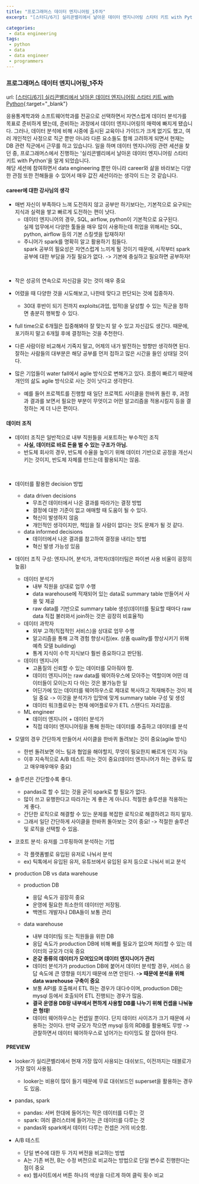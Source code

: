 ```yaml
---
title: "프로그래머스 데이터 엔지니어링_1주차"
excerpt: "[스터디/6기] 실리콘밸리에서 날아온 데이터 엔지니어링 스타터 키트 with Python"

categories:
 - data engineering
tags:
 - python
 - data
 - data engineer
 - programmers
---
```


### 프로그래머스 데이터 엔지니어링_1주차

url: [[스터디/6기] 실리콘밸리에서 날아온 데이터 엔지니어링 스타터 키트 with Python](https://programmers.co.kr/learn/courses/12916){:target="_blank"}

응용통계학과와 소프트웨어학과를 전공으로 선택하면서 자연스럽게 데이터 분석가를 목표로 준비하게 됐는데, 준비하는 과정에서 데이터 엔지니어링의 매력에 빠지게 됐습니다. 그러나, 데이터 분석에 비해 시중에 출시된 교육이나 가이드가 크게 없기도 했고, 여러 개인적인 사정으로 직군 뿐만 아니라 다른 요소들도 함께 고려하게 되면서 현재는 DB 관련 직군에서 근무를 하고 있습니다. 일을 하며 데이터 엔지니어링 관련 세션을 찾던 중, 프로그래머스에서 진행하는 '실리콘밸리에서 날아온 데이터 엔지니어링 스타터 키트 with Python'을 알게 되었습니다. <br>
해당 세션에 참여하면서 data engineering 뿐만 아니라 career와 삶을 바라보는 다양한 관점 또한 전해들을 수 있어서 매우  값진 세션이라는 생각이 드는 것 같습니다.



#### career에 대한 강사님의 생각

- 매번 자신이 부족하다 느껴 도전하지 않고 공부만 하기보다는, 기본적으로 요구되는 지식과 실력을 쌓고 빠르게 도전하는 편이 낫다.
  - 데이터 엔지니어의 경우, SQL, airflow, python이 기본적으로 요구된다.<br>실제 업무에서 다양한 툴들을 매우 많이 사용하는데 취업을 위해서는 SQL, python, airflow 등의 기본 스킬셋을 탑재하자!
  - 주니어가 spark를 명확히 알고 활용하기 힘들다.<br>spark 공부의 필요성은 자연스럽게 느끼게 될 것이기 때문에, 시작부터 spark 공부에 대한 부담을 가질 필요가 없다.
    -> 기본에 충실하고 필요하면 공부하자!

<br>

- 작은 성공의 연속으로 자신감을 갖는 것이 매우 중요

- 어렸을 때 다양한 것을 시도해보고, 나한테 맞다고 판단되는 것에 집중하자.

  - 30대 후반이 되기 전까지 exploits(과업, 업적)을 달성할 수 있는 직군을 정하면 충분히 행복할 수 있다.

- full time으로 6개월은 집중해봐야 잘 맞는지 알 수 있고 자신감도 생긴다. 때문에, 포기하지 말고 6개월 후에 결정하는 것을 추천한다.

- 다른 사람이랑 비교해서 기죽지 말고, 어제의 내가 발전하는 방향만 생각하면 된다. 잘하는 사람들의 대부분은 해당 공부를 먼저 접하고 많은 시간을 들인 상태일 것이다.

- 많은 기업들이 water fall에서 agile 방식으로 변해가고 있다. 흐름이 빠르기 때문에 개인의 삶도 agile 방식으로 사는 것이 낫다고 생각한다.

  - 예를 들어 프로젝트를 진행할 때 일단 프로젝트 사이클을 한바퀴 돌린 후, 과정과 결과를 보면서 필요한 부분이 무엇이고 어떤 알고리즘을 적용시킬지 등을 결정하는 게 더 나은 편이다.



#### 데이터 조직

- 데이터 조직은 일반적으로 내부 직원들을 서포트하는 부수적인 조직
  - **사실, 데이터로 바로 돈을 벌 수 있는 구조가 아님.**
  - 반도체 회사의 경우, 반도체 수율을 높이기 위해 데이터 기반으로 공정을 개선시키는 것이지, 반도체 자체를 만드는데 활용되지는 않음.

<br>

- 데이터를 활용한 decision 방법
  - data driven decisions
    - 무조건 데이터에서 나온 결과를 따라가는 결정 방법
    - 결정에 대한 기준이 없고 애매할 때 도움이 될 수 있다.
    - 혁신이 발생하지 않음
    - 개인적인 생각이지만, 책임을 질 사람이 없다는 것도 문제가 될 것 같다.
  - data informed decisions
    - 데이터에서 나온 결과를 참고하여 결정을 내리는 방법
    - 혁신 발생 가능성 있음



- 데이터 조직 구성: 엔지니어, 분석가, 과학자(데이터팀은 파이썬 사용 비율이 굉장히 높음)
  - 데이터 분석가
    - 내부 직원을 상대로 업무 수행
    - data warehouse에 적재되어 있는 data로 summary table 만들어서 사용 및 제공
    - raw data를 기반으로 summary table 생성(데이터를 필요할 때마다 raw data 직접 불러와서 join하는 것은 굉장히 비효율적)
  - 데이터 과학자
    - 외부 고객(직접적인 서비스)을 상대로 업무 수행
    - 알고리즘을 통해 고객 경험 향상시킴(ex. 상품 quality를 향상시키기 위해 예측 모델 building)
    - 통계 지식이 수학 지식보다 훨씬 중요하다고 판단됨.
  - 데이터 엔지니어
    - 고품질의 신뢰할 수 있는 데이터를 모아줘야 함.
    - 데이터 엔지니어는 raw data를 웨어하우스에 모아주는 역할이며 어떤 데이터들이 모이는지 다 아는 것은 불가능한 일
    - 어딘가에 있는 데이터를 웨어하우스로 제대로 복사하고 적재해주는 것이 제일 중요
      -> 이것을 분석가가 입맛에 맞게 summary table 구성 및 생성
    - 데이터 워크플로우는 현재 에어플로우가 ETL 스탠다드 자리잡음.
  - ML engineer
    - 데이터 엔지니어 + 데이터 분석가
    - 직접 데이터 엔지니어링을 통해 원하는 데이터를 추출하고 데이터를 분석



- 모델의 경우 간단하게 만들어서 사이클을 한바퀴 돌려보는 것이 중요(agile 방식)
  - 한번 돌려보면 어느 팀과 협업을 해야할지, 무엇이 필요한지 빠르게 인지 가능
  - 이후 지속적으로 A/B 테스트 하는 것이 중요(데이터 엔지니어가 하는 경우도 많고 매우매우매우 중요)



- 솔루션은 간단할수록 좋다.
  - pandas로 할 수 있는 것을 굳이 spark로 할 필요가 없다.
  - 많이 쓰고 유행한다고 따라가는 게 좋은 게 아니다. 적절한 솔루션을 적용하는 게 좋다.
  - 간단한 로직으로 해결할 수 있는 문제를 복잡한 로직으로 해결하려고 하지 말자.
  - 그래서 일단 간단하게 사이클을 한바퀴 돌아보는 것이 중요! -> 적절한 솔루션 및 로직을 선택할 수 있음.



- 코호트 분석: 유저를 그루핑하여 분석하는 기법
  - 각 플랫폼별로 유입된 유저로 나눠서 분석
  - ex) 틱톡에서 유입된 유저, 유튜브에서 유입된 유저 등으로 나눠서 비교 분석



- production DB vs data warehouse
  - production DB
    - 응답 속도가 굉장히 중요
    - 운영에 필요한 최소한의 데이터만 저장됨.
    - 백엔드 개발자나 DBA들이 보통 관리
  
  - data warehouse
    - 내부 데이터팀 또는 직원들을 위한 DB
    - 응답 속도가 production DB에 비해 빠를 필요가 없으며 처리할 수 있는 데이터의 규모가 더욱 중요
    - **온갖 종류의 데이터가 모여있으며 데이터 엔지니어가 관리**
    - 데이터 분석가가 production DB에 붙어서 데이터 분석할 경우, 서비스 응답 속도에 큰 영향을 미치기 때문에 쓰면 안된다.
      **-> 때문에 분석을 위해 data warehouse 구축이 중요**
    - 보통 API를 호출해서 ETL 하는 경우가 대다수이며, production DB는 mysql 등에서 호출되어 ETL 진행되는 경우가 많음.
    - **결국 운영용 DB랑 내부에서 편하게 사용할 DB를 나누기 위해 컨셉을 나눠놓은 형태!**
    - 데이터 웨어하우스는 컨셉일 뿐이다. 단지 데이터 사이즈가 크기 때문에 사용하는 것이다. 만약 규모가 작으면 mysql 등의 RDB를 활용해도 무방 -> 관찰하면서 데이터 웨어하우스로 넘어가는 타이밍도 잘 잡아야 한다.



#### PREVIEW

- looker가 실리콘벨리에서 현재 가장 많이 사용되는 대쉬보드, 이전까지는 태블로가 가장 많이 사용됨.
  - looker는 비용이 많이 들기 때문에 무료 대쉬보드인 superset을 활용하는 경우도 있음.



- pandas, spark
  - pandas: 서버 한대에 들어가는 작은 데이터를 다루는 것
  - spark: 여러 클러스터에 들어가는 큰 데이터를 다루는 것
  - pandas와 spark에서 데이터 다루는 컨셉은 거의 비슷함.



- A/B 테스트
  - 단일 변수에 대한 두 가지 버전을 비교하는 방법
  - A는 기존 버전, B는 수정 버전으로 비교하는 방법으로 단일 변수로 진행한다는 점이 중요
  - ex) 웹사이트에서 버튼 하나의 색상을 다르게 하여 클릭 횟수 비교